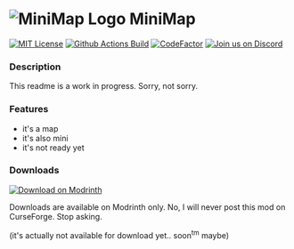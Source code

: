 # ![MiniMap Logo](https://raw.githubusercontent.com/pl3xgaming/MiniMap/master/src/main/resources/assets/minimap/textures/icon.png) MiniMap

[![MIT License](https://img.shields.io/github/license/pl3xgaming/minimap?&logo=github)](LICENSE)
[![Github Actions Build](https://img.shields.io/github/workflow/status/pl3xgaming/minimap/Build?event=push&logo=github)](https://modrinth.com/mod/minimap)
[![CodeFactor](https://www.codefactor.io/repository/github/pl3xgaming/minimap/badge)](https://www.codefactor.io/repository/github/pl3xgaming/minimap)
[![Join us on Discord](https://img.shields.io/discord/944144133054931025.svg?label=&logo=discord&logoColor=ffffff&color=7389D8&labelColor=6A7EC2)](https://discord.gg/nhGzEkwXQX )

### Description

This readme is a work in progress. Sorry, not sorry.

### Features

* it's a map
* it's also mini
* it's not ready yet

### Downloads

[![Download on Modrinth](https://raw.githubusercontent.com/Prospector/badges/master/modrinth-badge-72h-padded.png)](https://modrinth.com/mod/minimap)

Downloads are available on Modrinth only. No, I will never post this mod on CurseForge. Stop asking.

(it's actually not available for download yet.. soon<sup>tm</sup> maybe)
